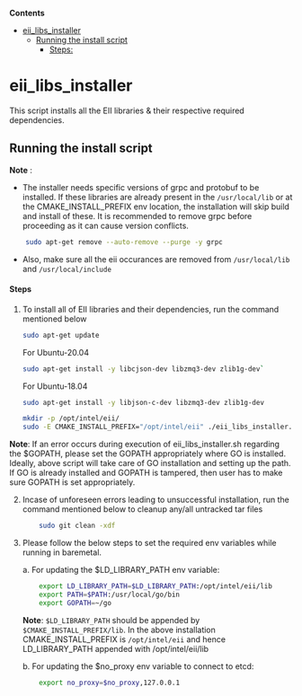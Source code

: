 **Contents**

- [eii_libs_installer](#eii_libs_installer)
  - [Running the install script](#running-the-install-script)
    - [Steps:](#steps)

# eii_libs_installer

This script installs all the EII libraries & their respective required dependencies.

## Running the install script

**Note** :

- The installer needs specific versions of grpc and protobuf to be installed. 
  If these libraries are already present in the `/usr/local/lib` or at the CMAKE_INSTALL_PREFIX env location, 
  the installation will skip build and install of these.  It is recommended to remove grpc before proceeding
  as it can cause version conflicts.

```sh
    sudo apt-get remove --auto-remove --purge -y grpc
```

- Also, make sure all the eii occurances are removed from `/usr/local/lib` and `/usr/local/include`
#### Steps

1. To install all of EII libraries and their dependencies, run the command mentioned below

    ```sh
    sudo apt-get update
    ```

    For Ubuntu-20.04 
    ```sh
    sudo apt-get install -y libcjson-dev libzmq3-dev zlib1g-dev`
    ```

    For Ubuntu-18.04 
    ```sh
    sudo apt-get install -y libjson-c-dev libzmq3-dev zlib1g-dev
    ```

    ```sh
    mkdir -p /opt/intel/eii/
    sudo -E CMAKE_INSTALL_PREFIX="/opt/intel/eii" ./eii_libs_installer.sh
    ```

**Note**: If an error occurs during execution of eii_libs_installer.sh regarding the $GOPATH, please set the GOPATH appropriately where GO is installed. Ideally, above script will take care of GO installation and setting up the path. If GO is already installed and GOPATH is tampered, then user has to make sure GOPATH is set appropriately.

2. Incase of unforeseen errors leading to unsuccessful installation, run the command mentioned below to cleanup any/all untracked tar files

    ```sh
        sudo git clean -xdf
    ```

3. Please follow the below steps to set the required env variables while running in baremetal.

    a. For updating the $LD_LIBRARY_PATH env variable:

    ```sh
        export LD_LIBRARY_PATH=$LD_LIBRARY_PATH:/opt/intel/eii/lib
        export PATH=$PATH:/usr/local/go/bin
        export GOPATH=~/go
    ```

    **Note**: `$LD_LIBRARY_PATH` should be appended by `$CMAKE_INSTALL_PREFIX/lib`. In the above installation CMAKE_INSTALL_PREFIX is `/opt/intel/eii` and hence LD_LIBRARY_PATH appended with /opt/intel/eii/lib

    b. For updating the $no_proxy env variable to connect to etcd:

    ```sh
        export no_proxy=$no_proxy,127.0.0.1
    ```
